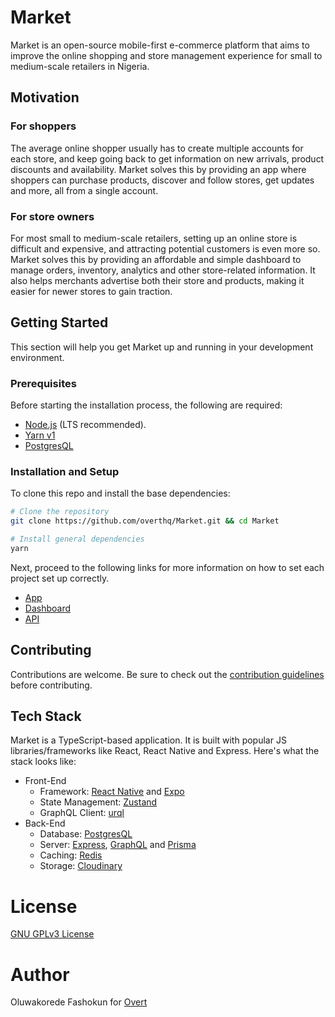 # Market

Market is an open-source mobile-first e-commerce platform that aims to improve the online shopping and store management experience for small to medium-scale retailers in Nigeria.

## Motivation

### For shoppers

The average online shopper usually has to create multiple accounts for each store, and keep going back to get information on new arrivals, product discounts and availability. Market solves this by providing an app where shoppers can purchase products, discover and follow stores, get updates and more, all from a single account.

### For store owners

For most small to medium-scale retailers, setting up an online store is difficult and expensive, and attracting potential customers is even more so. Market solves this by providing an affordable and simple dashboard to manage orders, inventory, analytics and other store-related information. It also helps merchants advertise both their store and products, making it easier for newer stores to gain traction.

## Getting Started

This section will help you get Market up and running in your development environment.

### Prerequisites

Before starting the installation process, the following are required:

- [Node.js](https://nodejs.org) (LTS recommended).
- [Yarn v1](https://yarnpkg.com)
- [PostgresQL](https://postgresql.com)

### Installation and Setup

To clone this repo and install the base dependencies:

```sh
# Clone the repository
git clone https://github.com/overthq/Market.git && cd Market

# Install general dependencies
yarn
```

Next, proceed to the following links for more information on how to set each project set up correctly.

- [App](app/README.md#installation-and-setup)
- [Dashboard](dashboard/README.md#installation-and-setup)
- [API](api/README.md#installation-and-setup)

## Contributing

Contributions are welcome. Be sure to check out the [contribution guidelines](.github/CONTRIBUTING.md) before contributing.

## Tech Stack

Market is a TypeScript-based application. It is built with popular JS libraries/frameworks like React, React Native and Express. Here's what the stack looks like:

- Front-End
  - Framework: [React Native](https://reactnative.dev) and [Expo](https://expo.io)
  - State Management: [Zustand](https://github.com/pmndrs/zustand)
  - GraphQL Client: [urql](https://github.com/urql-graphql/urql)
- Back-End
  - Database: [PostgresQL](https://postgresql.com)
  - Server: [Express](https://expressjs.com), [GraphQL](https://graphql.org) and [Prisma](https://prisma.io)
  - Caching: [Redis](https://redis.io)
  - Storage: [Cloudinary](https://cloudinary.com)

# License

[GNU GPLv3 License](LICENSE)

# Author

Oluwakorede Fashokun for [Overt](https://overt.dev)
